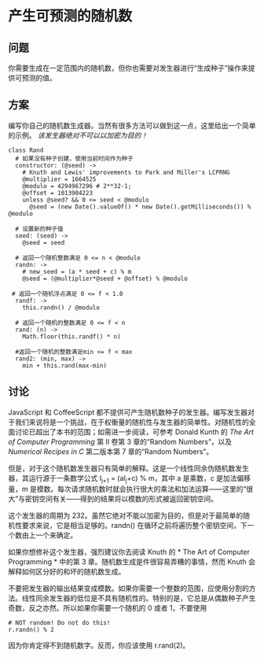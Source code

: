 # 产生可预测的随机数

## 问题

你需要生成在一定范围内的随机数，但你也需要对发生器进行“生成种子”操作来提供可预测的值。

## 方案

编写你自己的随机数生成器。当然有很多方法可以做到这一点，这里给出一个简单的示例。 *该发生器绝对不可以以加密为目的！*

```
class Rand
  # 如果没有种子创建，使用当前时间作为种子
  constructor: (@seed) ->
    # Knuth and Lewis' improvements to Park and Miller's LCPRNG
    @multiplier = 1664525
    @modulo = 4294967296 # 2**32-1;
    @offset = 1013904223
    unless @seed? && 0 <= seed < @modulo
      @seed = (new Date().valueOf() * new Date().getMilliseconds()) % @modulo

  # 设置新的种子值
  seed: (seed) ->
    @seed = seed

  # 返回一个随机整数满足 0 <= n < @modulo
  randn: ->
    # new_seed = (a * seed + c) % m
    @seed = (@multiplier*@seed + @offset) % @modulo

 # 返回一个随机浮点满足 0 <= f < 1.0
  randf: ->
    this.randn() / @modulo

  # 返回一个随机的整数满足 0 <= f < n
  rand: (n) ->
    Math.floor(this.randf() * n)

  #返回一个随机的整数满足min <= f < max
  rand2: (min, max) ->
    min + this.rand(max-min)
```

## 讨论

JavaScript 和 CoffeeScript 都不提供可产生随机数种子的发生器。编写发生器对于我们来说将是一个挑战，在于权衡量的随机性与发生器的简单性。对随机性的全面讨论已超出了本书的范围；如需进一步阅读，可参考 Donald Kunth 的 *The Art of Computer Programming* 第 Ⅱ 卷第 3 章的“Random Numbers”，以及 *Numerical Recipes in C* 第二版本第 7 章的“Random Numbers”。

但是，对于这个随机数发生器只有简单的解释。这是一个线性同余伪随机数发生器，其运行源于一条数学公式 I<sub>j+1</sub> = (aI<sub>j</sub>+c) % m，其中 a 是乘数，c 是加法偏移量，m 是模数。每次请求随机数时就会执行很大的乘法和加法运算——这里的“很大”与密钥空间有关——得到的结果将以模数的形式被返回密钥空间。

这个发生器的周期为 232。虽然它绝对不能以加密为目的，但是对于最简单的随机性要求来说，它是相当足够的。randn() 在循环之前将遍历整个密钥空间，下一个数由上一个来确定。

如果你想修补这个发生器，强烈建议你去阅读 Knuth 的 * The Art of Computer Programming * 中的第 3 章。随机数生成是件很容易弄糟的事情，然而 Knuth 会解释如何区分好的和坏的随机数生成。

不要把发生器的输出结果变成模数。如果你需要一个整数的范围，应使用分割的方法。线性同余发生器的低位是不具有随机性的。特别的是，它总是从偶数种子产生奇数，反之亦然。所以如果你需要一个随机的 0 或者 1，不要使用

```
# NOT random! Do not do this!
r.randn() % 2
```

因为你肯定得不到随机数字。反而，你应该使用 r.rand(2)。
